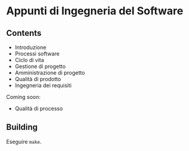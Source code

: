 # Appunti di Ingegneria del Software
## Contents
* Introduzione
* Processi software
* Ciclo di vita
* Gestione di progetto
* Amministrazione di progetto
* Qualità di prodotto
* Ingegneria dei requisiti

Coming soon:
* Qualità di processo


## Building
Eseguire `make`.
